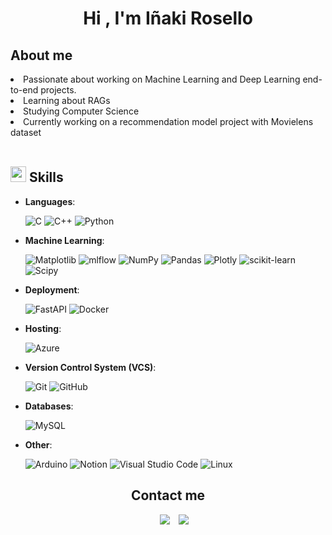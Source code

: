 <h1 align="center"><b>Hi , I'm Iñaki Rosello </b></h1

<ul><h2>About me</h2></ul>
<li>Passionate about working on Machine Learning and Deep Learning end-to-end projects.</li>
<li>Learning about RAGs</li>
<li>Studying Computer Science</li>
<li>Currently working on a recommendation model project with Movielens dataset</li>
<br>
<h2><img src="https://media2.giphy.com/media/QssGEmpkyEOhBCb7e1/giphy.gif?cid=ecf05e47a0n3gi1bfqntqmob8g9aid1oyj2wr3ds3mg700bl&rid=giphy.gif" width ="25"><b> Skills</b></h2>

<p align="center">

- **Languages**:

    ![C](https://img.shields.io/badge/C%20-%232370ED.svg?style=for-the-badge&logo=c&logoColor=white)
    ![C++](https://img.shields.io/badge/C++%20-%2300599C.svg?style=for-the-badge&logo=c%2B%2B&logoColor=white)
    ![Python](https://img.shields.io/badge/Python%20-%2314354C.svg?style=for-the-badge&logo=python&logoColor=white)

- **Machine Learning**:

    ![Matplotlib](https://img.shields.io/badge/Matplotlib-%23ffffff.svg?style=for-the-badge&logo=Matplotlib&logoColor=black)
    ![mlflow](https://img.shields.io/badge/mlflow-%23d9ead3.svg?style=for-the-badge&logo=numpy&logoColor=blue)
    ![NumPy](https://img.shields.io/badge/numpy-%23013243.svg?style=for-the-badge&logo=numpy&logoColor=white)
    ![Pandas](https://img.shields.io/badge/pandas-%23150458.svg?style=for-the-badge&logo=pandas&logoColor=white)
    ![Plotly](https://img.shields.io/badge/Plotly-%233F4F75.svg?style=for-the-badge&logo=plotly&logoColor=white)
    ![scikit-learn](https://img.shields.io/badge/scikit--learn-%23F7931E.svg?style=for-the-badge&logo=scikit-learn&logoColor=white)
    ![Scipy](https://img.shields.io/badge/SciPy-%230C55A5.svg?style=for-the-badge&logo=scipy&logoColor=%white)
  
- **Deployment**:
  
    ![FastAPI](https://img.shields.io/badge/FastAPI-005571?style=for-the-badge&logo=fastapi)
    ![Docker](https://img.shields.io/badge/docker-%230db7ed.svg?style=for-the-badge&logo=docker&logoColor=white) 

- **Hosting**:

    ![Azure](https://img.shields.io/badge/azure-%230072C6.svg?style=for-the-badge&logo=microsoftazure&logoColor=white)


- **Version Control System (VCS)**:
  
    ![Git](https://img.shields.io/badge/git-%23F05033.svg?style=for-the-badge&logo=git&logoColor=white) 
    ![GitHub](https://img.shields.io/badge/github-%23121011.svg?style=for-the-badge&logo=github&logoColor=white)

- **Databases**:
    
    ![MySQL](https://img.shields.io/badge/mysql-4479A1.svg?style=for-the-badge&logo=mysql&logoColor=white) 

  
- **Other**:

    ![Arduino](https://img.shields.io/badge/-Arduino-00979D?style=for-the-badge&logo=Arduino&logoColor=white) 
    ![Notion](https://img.shields.io/badge/Notion-%23000000.svg?style=for-the-badge&logo=notion&logoColor=white)
    ![Visual Studio Code](https://img.shields.io/badge/Visual%20Studio%20Code-0078d7.svg?style=for-the-badge&logo=visual-studio-code&logoColor=white)
    ![Linux](https://img.shields.io/badge/Linux-FCC624?style=for-the-badge&logo=linux&logoColor=black) 

<h2 align="center">Contact me</h2>

<div align="center"  class="social-icons" style="margin-left: 10px;">
        <a style="margin-left: 10px;"  target="_blank" href="https://www.linkedin.com/in/iñakirosellosignoris">
			<img src="https://img.icons8.com/doodle/40/000000/linkedin--v2.png"></a>
        <a style="margin-left: 10px;" target="_blank" href="https://github.com/ITRoselloSignoris">
		<img src="https://img.icons8.com/doodle/40/000000/github--v1.png"></a>
